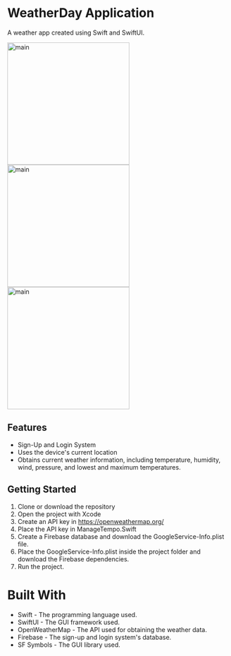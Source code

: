 # WeatherDay Application

A weather app created using Swift and SwiftUI.

<img width="277" alt="main" src="https://github.com/lzncz/WeatherDay/assets/95938206/1a74202d-5e2c-4056-bbd3-1349b45e4483">
<img width="277" alt="main" src="https://github.com/lzncz/WeatherDay/assets/95938206/278aadba-e05d-43d2-bf41-ab1a52e8a7dc">
<img width="277" alt="main" src="https://github.com/lzncz/WeatherDay/assets/95938206/e4c7056e-d144-40a5-a292-67f2aa341469">

## Features

* Sign-Up and Login System
* Uses the device's current location
* Obtains current weather information, including temperature, humidity, wind, pressure, and lowest and maximum temperatures.

## Getting Started

1. Clone or download the repository
2. Open the project with Xcode
3. Create an API key in https://openweathermap.org/
4. Place the API key in ManageTempo.Swift
5. Create a Firebase database and download the GoogleService-Info.plist file.
6. Place the GoogleService-Info.plist inside the project folder and download the Firebase dependencies.
7. Run the project.

# Built With

* Swift - The programming language used.
* SwiftUI - The GUI framework used.
* OpenWeatherMap - The API used for obtaining the weather data.
* Firebase - The sign-up and login system's database.
* SF Symbols - The GUI library used.
